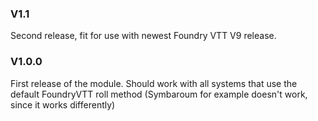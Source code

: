### V1.1
Second release, fit for use with newest Foundry VTT V9 release.

### V1.0.0
First release of the module. Should work with all systems that use the default FoundryVTT roll method (Symbaroum for example doesn't work, since it works differently)
